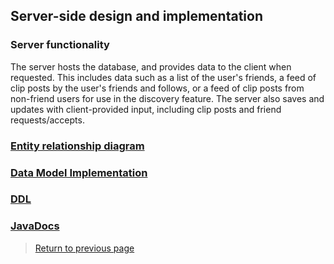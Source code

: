 ## Server-side design and implementation

### Server functionality 

The server hosts the database, and provides data to the client when requested. This includes data such as a list of the user's friends, a feed of clip posts by the user's friends and follows, or a feed of clip posts from non-friend users for use in the discovery feature. The server also saves and updates with client-provided input, including clip posts and friend requests/accepts.

### [Entity relationship diagram](erd.md)

### [Data Model Implementation](data-model-implementation.md)

### [DDL](ddl.md)

### [JavaDocs](https://tunefull.github.io/tunefull-service/)

> [Return to previous page](index.md)

